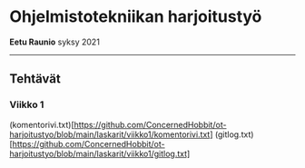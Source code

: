 # Ohjelmistotekniikan harjoitustyö
**Eetu Raunio** syksy 2021

---

## Tehtävät
### Viikko 1

(komentorivi.txt)[https://github.com/ConcernedHobbit/ot-harjoitustyo/blob/main/laskarit/viikko1/komentorivi.txt]
(gitlog.txt)[https://github.com/ConcernedHobbit/ot-harjoitustyo/blob/main/laskarit/viikko1/gitlog.txt]

